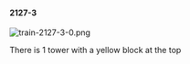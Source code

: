 #### 2127-3
![train-2127-3-0.png](https://github.com/lil-lab/nlvr/raw/master/nlvr/train/images/7/train-2127-3-0.png "train-2127-3-0.png")

There is 1 tower with a yellow block at the top